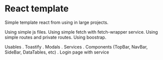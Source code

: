 # React template

Simple template react from using in large projects.

Using simple js files.
Using simple fetch with fetch-wrapper service.
Using simple routes and private routes.
Using boostrap.

Usables
. Toastify
. Modals
. Services
. Components (TopBar, NavBar, SideBar, DataTables, etc)
. Login page with service
